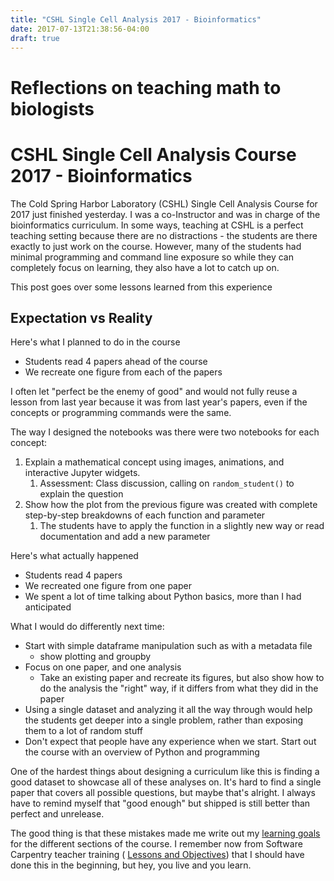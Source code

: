 ```yaml
---
title: "CSHL Single Cell Analysis 2017 - Bioinformatics"
date: 2017-07-13T21:38:56-04:00
draft: true
---
```


# Reflections on teaching math to biologists

# CSHL Single Cell Analysis Course 2017 - Bioinformatics



The Cold Spring Harbor Laboratory (CSHL) Single Cell Analysis Course for 2017
just finished yesterday. I was a co-Instructor and was in charge of the
bioinformatics curriculum. In some ways, teaching at CSHL is a perfect teaching
setting because there are no distractions - the students are there exactly to
just work on the course. However, many of the students had minimal programming
and command line exposure so while they can completely focus on learning, they
also have a lot to catch up on.

This post goes over some lessons learned from this experience


## Expectation vs Reality

Here's what I planned to do in the course

- Students read 4 papers ahead of the course
- We recreate one figure from each of the papers


I often let "perfect be the enemy of good" and would not fully reuse a lesson
from last year because it was from last year's papers, even if the concepts or
programming commands were the same.

The way I designed the notebooks was there were two notebooks for each concept:
1. Explain a mathematical concept using images, animations, and
   interactive Jupyter widgets.
   1. Assessment: Class discussion, calling on `random_student()` to explain
      the question
2. Show how the plot from the previous figure was created with complete
   step-by-step breakdowns of each function and parameter
   1. The students have to apply the function in a slightly new way or read
      documentation and add a new parameter

Here's what actually happened

- Students read 4 papers
- We recreated one figure from one paper
- We spent a lot of time talking about Python basics, more than I had
  anticipated

What I would do differently next time:

- Start with simple dataframe manipulation such as with a metadata file
    - show plotting and groupby
- Focus on one paper, and one analysis
  - Take an existing paper and recreate its figures, but also show how to do
    the analysis the "right" way, if it differs from what they did in the paper
- Using a single dataset and analyzing it all the way through would help the
  students get deeper into a single problem, rather than exposing them to a lot
  of random stuff
- Don't expect that people have any experience when we start. Start out the
  course with an overview of Python and programming

One of the hardest things about designing a curriculum like this is finding a
good dataset to showcase all of these analyses on. It's hard to find a single
paper that covers all possible questions, but maybe that's alright. I always
have to remind myself that "good enough" but shipped is still better than
perfect and unrelease.

The good thing is that these mistakes made me write out my
[learning goals](https://github.com/olgabot/cshl-singlecell-2017/blob/master/learning-goals.md)
for the different sections of the course. I remember now from Software
Carpentry teacher training (
[Lessons and Objectives](https://swcarpentry.github.io/instructor-training/19-lessons/))
that I should have done this in the beginning, but hey, you live and you learn.